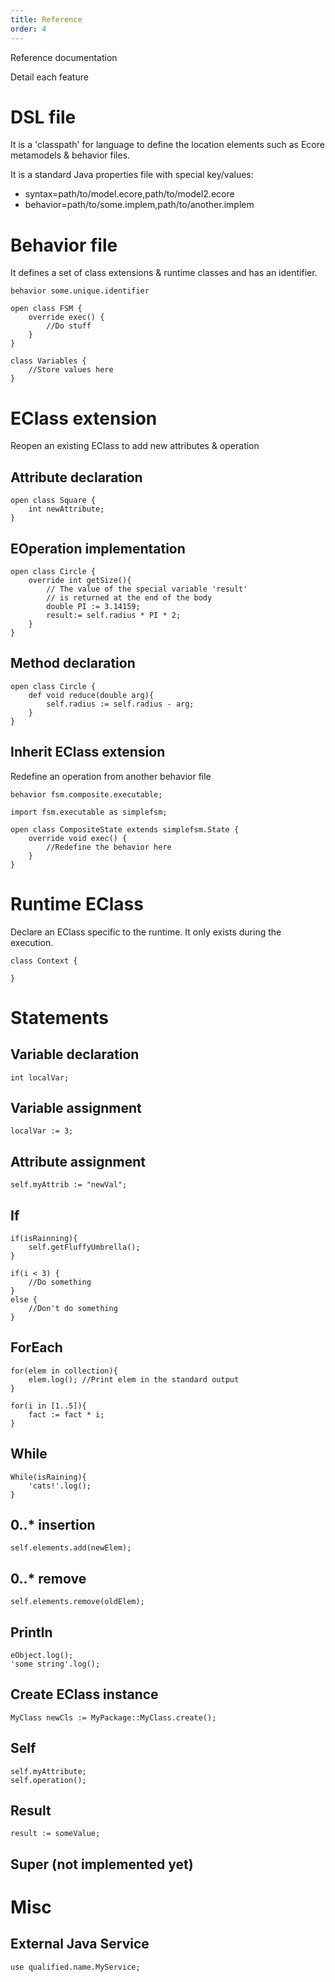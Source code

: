```yaml
---
title: Reference
order: 4
---
```


Reference documentation

Detail each feature



DSL file
========

It is a 'classpath' for language to define the location elements such as Ecore metamodels & behavior files.

It is a standard Java properties file with special key/values:
 * syntax=path/to/model.ecore,path/to/model2.ecore
 * behavior=path/to/some.implem,path/to/another.implem

Behavior file
=============

It defines a set of class extensions & runtime classes and has an identifier.

```
behavior some.unique.identifier

open class FSM {
	override exec() {
		//Do stuff
	}
}

class Variables {
	//Store values here
}
```

EClass extension
================

Reopen an existing EClass to add new attributes & operation

## Attribute declaration

```
open class Square {
	int newAttribute; 
}
```

## EOperation implementation

```
open class Circle {
	override int getSize(){
		// The value of the special variable 'result'
		// is returned at the end of the body
		double PI := 3.14159;		
		result:= self.radius * PI * 2;
	} 
}
```

## Method declaration

```
open class Circle {
	def void reduce(double arg){
		self.radius := self.radius - arg;
	}
}
```

## Inherit EClass extension

Redefine an operation from another behavior file

```
behavior fsm.composite.executable;

import fsm.executable as simplefsm;

open class CompositeState extends simplefsm.State {
	override void exec() {
		//Redefine the behavior here
	}
}
```

Runtime EClass
==============

Declare an EClass specific to the runtime.
It only exists during the execution.

```
class Context {

}
```

Statements
==========

## Variable declaration

```
int localVar;
```

## Variable assignment

```
localVar := 3;
```

## Attribute assignment

```
self.myAttrib := "newVal";
```

## If

```
if(isRainning){
	self.getFluffyUmbrella();
}
```

```
if(i < 3) {
	//Do something
}
else {
	//Don't do something
}
```

## ForEach

```
for(elem in collection){
	elem.log(); //Print elem in the standard output
}
```

```
for(i in [1..5]){
	fact := fact * i;
}
```

## While

```
While(isRaining){
	'cats!'.log();
}
```

## 0..* insertion

```
self.elements.add(newElem);
```

## 0..* remove

```
self.elements.remove(oldElem);
```

## Println

```
eObject.log();
'some string'.log();
```

## Create EClass instance

```
MyClass newCls := MyPackage::MyClass.create();
```

## Self

```
self.myAttribute;
self.operation();
```

## Result

```
result := someValue;
```

## Super (not implemented yet)

Misc
====

## External Java Service

```
use qualified.name.MyService;
```
